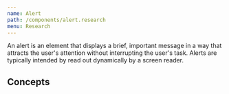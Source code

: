 ```yaml
---
name: Alert
path: /components/alert.research
menu: Research
---
```


An alert is an element that displays a brief, important message in a way that attracts the user's attention without interrupting the user's task. Alerts are typically intended by read out dynamically by a screen reader.

<component-coverage component="Alert"></component-coverage>

## Concepts
